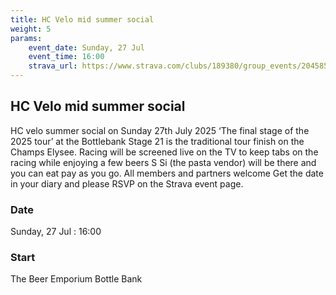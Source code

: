 ```yaml
---
title: HC Velo mid summer social
weight: 5
params:
    event_date: Sunday, 27 Jul
    event_time: 16:00
    strava_url: https://www.strava.com/clubs/189380/group_events/2045859
---
```


## HC Velo mid summer social 

HC velo summer social on Sunday 27th July 2025
‘The final stage of the 2025 tour’ at the Bottlebank
Stage 21 is the traditional tour finish on the Champs Elysee.
Racing will be screened live on the TV to keep tabs on the racing while enjoying a few beers
S Si (the pasta vendor) will be there and you can eat pay as you go.
All members and partners welcome
Get the date in your diary and please RSVP on the Strava event page.

### Date

Sunday, 27 Jul : 16:00

### Start

The Beer Emporium Bottle Bank


